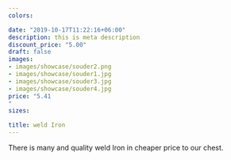 ```yaml
---
colors:

date: "2019-10-17T11:22:16+06:00"
description: this is meta description
discount_price: "5.00"
draft: false
images:
- images/showcase/souder2.png
- images/showcase/souder1.jpg
- images/showcase/souder3.jpg
- images/showcase/souder4.jpg
price: "5.41
"
sizes:

title: weld Iron
---
```


There is many and quality weld Iron in cheaper price to our chest.
